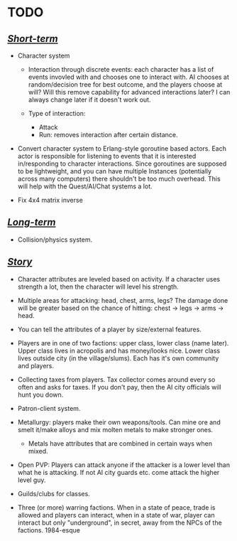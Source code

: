 TODO
====

<u>_Short-term_</u>
----------

- Character system
	- Interaction through discrete events: each character has a list of events invovled with and chooses one to interact with. AI chooses at random/decision tree for best outcome, and the players choose at will? Will this remove capability for advanced interactions later? I can always change later if it doesn't work out.

	- Type of interaction:
		- Attack
		- Run: removes interaction after certain distance.

- Convert character system to Erlang-style goroutine based actors. Each actor is responsible for listening to events that it is interested in/responding to character interactions. Since goroutines are supposed to be lightweight, and you can have multiple Instances (potentially across many computers) there shouldn't be too much overhead. This will help with the Quest/AI/Chat systems a lot.

- Fix 4x4 matrix inverse

<u>_Long-term_</u>
---------

- Collision/physics system.

<u>_Story_</u>
-------------

- Character attributes are leveled based on activity. If a character uses strength a lot, then the character will level his strength.

- Multiple areas for attacking: head, chest, arms, legs? The damage done will be greater based on the chance of hitting: chest -> legs -> arms -> head.

- You can tell the attributes of a player by size/external features.

- Players are in one of two factions: upper class, lower class (name later). Upper class lives in acropolis and has money/looks nice. Lower class lives outside city (in the village/slums). Each has it's own community and players.

- Collecting taxes from players. Tax collector comes around every so often and asks for taxes. If you don't pay, then the AI city officials will hunt you down.

- Patron-client system.

- Metallurgy: players make their own weapons/tools. Can mine ore and smelt it/make alloys and mix molten metals to make stronger ones.
   - Metals have attributes that are combined in certain ways when mixed.

- Open PVP: Players can attack anyone if the attacker is a lower level than what he is attacking. If not AI city guards etc. come attack the higher level guy.

- Guilds/clubs for classes.

- Three (or more) warring factions. When in a state of peace, trade is allowed and players can interact, when in a state of war, player can interact but only "underground", in secret, away from the NPCs of the factions. 1984-esque



